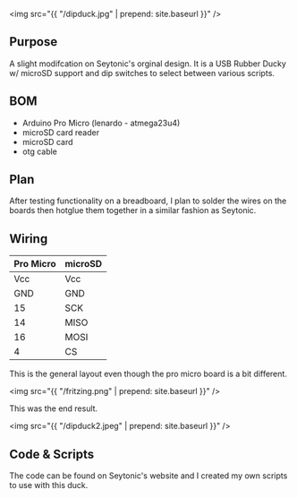 <img src="{{ "/dipduck.jpg" | prepend: site.baseurl }}" />
## Purpose
  A slight modifcation on Seytonic's orginal design. It is a USB Rubber Ducky w/ microSD support and dip switches to select between various scripts.
  
## BOM
  - Arduino Pro Micro (lenardo - atmega23u4)
  - microSD card reader
  - microSD card
  - otg cable
  
## Plan
  After testing functionality on a breadboard, I plan to solder the wires on the boards then hotglue them together in a similar fashion as Seytonic.
  
## Wiring

Pro Micro     | microSD 
------------- | -------------
Vcc | Vcc
GND  | GND
15  | SCK
14  | MISO
16  | MOSI
4    | CS


  This is the general layout even though the pro micro board is a bit different.
  
  
<img src="{{ "/fritzing.png" | prepend: site.baseurl }}" />


This was the end result.


<img src="{{ "/dipduck2.jpeg" | prepend: site.baseurl }}" />

## Code & Scripts

The code can be found on Seytonic's website and I created my own scripts to use with this duck.



